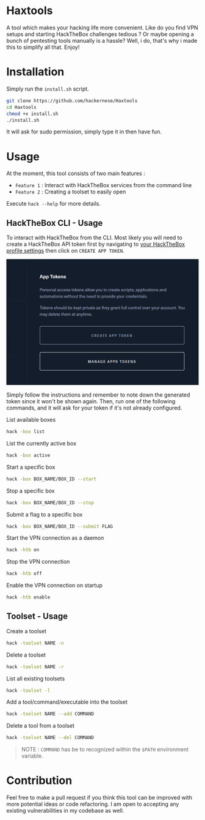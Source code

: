 # Haxtools

A tool which makes your hacking life more convenient. Like do you find VPN setups and starting HackTheBox challenges tedious ? Or maybe opening a bunch of pentesting tools manually is a hassle? Well, i do, that's why i made this to simplify all that. Enjoy!

# Installation

Simply run the `install.sh` script.

```bash
git clone https://github.com/hackernese/Haxtools
cd Haxtools
chmod +x install.sh
./install.sh
```

It will ask for sudo permission, simply type it in then have fun.

# Usage

At the moment, this tool consists of two main features :

- `Feature 1` : Interact with HackTheBox services from the command line
- `Feature 2` : Creating a toolset to easily open

Execute `hack --help` for more details.

## HackTheBox CLI - Usage

To interact with HackTheBox from the CLI. Most likely you will need to create a HackTheBox API token first by navigating to [your HackTheBox profile settings](https://app.hackthebox.com/profile/settings) then click on `CREATE APP TOKEN`.

![alt text](./.assets/image.png)

Simply follow the instructions and remember to note down the generated token since it won't be shown again. Then, run one of the following commands, and it will ask for your token if it's not already configured.

List available boxes

```bash
hack -box list
```

List the currently active box

```bash
hack -box active
```

Start a specific box

```bash
hack -box BOX_NAME/BOX_ID --start
```

Stop a specific box

```bash
hack -box BOX_NAME/BOX_ID --stop
```

Submit a flag to a specific box

```bash
hack -box BOX_NAME/BOX_ID --submit FLAG
```

Start the VPN connection as a daemon

```bash
hack -htb on
```

Stop the VPN connection

```bash
hack -htb off
```

Enable the VPN connection on startup

```bash
hack -htb enable
```

## Toolset - Usage

Create a toolset

```bash
hack -toolset NAME -n
```

Delete a toolset

```bash
hack -toolset NAME -r
```

List all existing toolsets

```bash
hack -toolset -l
```

Add a tool/command/executable into the toolset

```bash
hack -toolset NAME --add COMMAND
```

Delete a tool from a toolset

```bash
hack -toolset NAME --del COMMAND
```

> NOTE : `COMMAND` has be to recognized within the `$PATH` environment variable.

# Contribution

Feel free to make a pull request if you think this tool can be improved with more potential ideas or code refactoring. I am open to accepting any existing vulnerabilities in my codebase as well.
